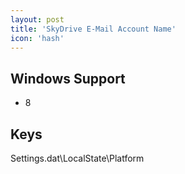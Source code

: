 ```yaml
---
layout: post
title: 'SkyDrive E-Mail Account Name'
icon: 'hash'
---
```


## Windows Support

- 8



## Keys

Settings.dat\LocalState\Platform

